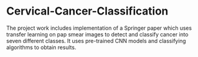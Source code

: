 # Cervical-Cancer-Classification
The project work includes implementation of a Springer paper which uses transfer learning on pap smear images to detect and classify cancer into seven different classes. It uses pre-trained CNN models and classifying algorithms to obtain results.
